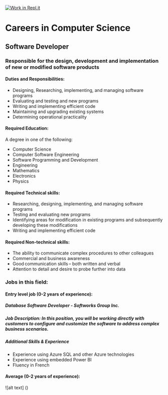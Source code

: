 [![Work in Repl.it](https://classroom.github.com/assets/work-in-replit-14baed9a392b3a25080506f3b7b6d57f295ec2978f6f33ec97e36a161684cbe9.svg)](https://classroom.github.com/online_ide?assignment_repo_id=4682119&assignment_repo_type=AssignmentRepo)
# Careers in Computer Science
## Software Developer
### Responsible for the design, development and implementation of new or modified software products

#### Duties and Responsibilities:
* Designing, Researching, implementing, and managing software programs
* Evaluating and testing and new programs
* Writing and implementing efficient code
* Maintaining and upgrading existing systems
* Determining operational practicality

#### Required Education:
A degree in one of the following:
* Computer Science
* Computer Software Engineering
* Software Programming and Development
* Engineering
* Mathematics
* Electronics
* Physics

#### Required Technical skills:
* Researching, designing, implementing, and managing software programs
* Testing and evaluating new programs
* Identifying areas for modification in existing programs and subsequently developing these modifications
* Writing and implementing efficient code

#### Required Non-technical skills:
* The ability to communicate complex procedures to other colleagues
* Commercial and business awareness
* Good communication skills – both written and verbal
* Attention to detail and desire to probe further into data

### Jobs in this field: 

#### Entry level job (0-2 years of experience):

##### Database Software Developer - Softworks Group Inc.

##### Job Description: In this position, you will be working directly with customers to configure and customize the software to address complex business scenarios.

##### Additional Skills & Experience 
* Experience using Azure SQL and other Azure technologies
* Experience using embedded Power BI
* Fluency in French

#### Average (0-2 years of experience):








![alt text] ()